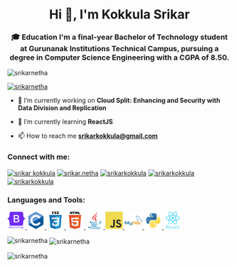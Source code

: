 <h1 align="center">Hi 👋, I'm Kokkula Srikar</h1>
<h3 align="center">🎓 Education
I'm a final-year Bachelor of Technology student at Gurunanak Institutions Technical Campus, pursuing a degree in Computer Science Engineering with a CGPA of 8.50.</h3>

<p align="left"> <img src="https://komarev.com/ghpvc/?username=srikarnetha&label=Profile%20views&color=0e75b6&style=flat" alt="srikarnetha" /> </p>

<p align="left"> <a href="https://github.com/ryo-ma/github-profile-trophy"><img src="https://github-profile-trophy.vercel.app/?username=srikarnetha" alt="srikarnetha" /></a> </p>

- 🔭 I’m currently working on **Cloud Split: Enhancing and Security with Data Division and Replication**

- 🌱 I’m currently learning **ReactJS**

- 📫 How to reach me **srikarkokkula@gmail.com**

<h3 align="left">Connect with me:</h3>
<p align="left">
<a href="https://linkedin.com/in/srikar kokkula" target="blank"><img align="center" src="https://raw.githubusercontent.com/rahuldkjain/github-profile-readme-generator/master/src/images/icons/Social/linked-in-alt.svg" alt="srikar kokkula" height="30" width="40" /></a>
<a href="https://instagram.com/srikar.netha" target="blank"><img align="center" src="https://raw.githubusercontent.com/rahuldkjain/github-profile-readme-generator/master/src/images/icons/Social/instagram.svg" alt="srikar.netha" height="30" width="40" /></a>
<a href="https://www.hackerrank.com/srikarkokkula" target="blank"><img align="center" src="https://raw.githubusercontent.com/rahuldkjain/github-profile-readme-generator/master/src/images/icons/Social/hackerrank.svg" alt="srikarkokkula" height="30" width="40" /></a>
<a href="https://www.leetcode.com/srikarkokkula" target="blank"><img align="center" src="https://raw.githubusercontent.com/rahuldkjain/github-profile-readme-generator/master/src/images/icons/Social/leet-code.svg" alt="srikarkokkula" height="30" width="40" /></a>
<a href="https://auth.geeksforgeeks.org/user/srikarkokkula" target="blank"><img align="center" src="https://raw.githubusercontent.com/rahuldkjain/github-profile-readme-generator/master/src/images/icons/Social/geeks-for-geeks.svg" alt="srikarkokkula" height="30" width="40" /></a>
</p>

<h3 align="left">Languages and Tools:</h3>
<p align="left"> <a href="https://getbootstrap.com" target="_blank" rel="noreferrer"> <img src="https://raw.githubusercontent.com/devicons/devicon/master/icons/bootstrap/bootstrap-plain-wordmark.svg" alt="bootstrap" width="40" height="40"/> </a> <a href="https://www.cprogramming.com/" target="_blank" rel="noreferrer"> <img src="https://raw.githubusercontent.com/devicons/devicon/master/icons/c/c-original.svg" alt="c" width="40" height="40"/> </a> <a href="https://www.w3schools.com/css/" target="_blank" rel="noreferrer"> <img src="https://raw.githubusercontent.com/devicons/devicon/master/icons/css3/css3-original-wordmark.svg" alt="css3" width="40" height="40"/> </a> <a href="https://www.w3.org/html/" target="_blank" rel="noreferrer"> <img src="https://raw.githubusercontent.com/devicons/devicon/master/icons/html5/html5-original-wordmark.svg" alt="html5" width="40" height="40"/> </a> <a href="https://www.java.com" target="_blank" rel="noreferrer"> <img src="https://raw.githubusercontent.com/devicons/devicon/master/icons/java/java-original.svg" alt="java" width="40" height="40"/> </a> <a href="https://developer.mozilla.org/en-US/docs/Web/JavaScript" target="_blank" rel="noreferrer"> <img src="https://raw.githubusercontent.com/devicons/devicon/master/icons/javascript/javascript-original.svg" alt="javascript" width="40" height="40"/> </a> <a href="https://www.mysql.com/" target="_blank" rel="noreferrer"> <img src="https://raw.githubusercontent.com/devicons/devicon/master/icons/mysql/mysql-original-wordmark.svg" alt="mysql" width="40" height="40"/> </a> <a href="https://www.python.org" target="_blank" rel="noreferrer"> <img src="https://raw.githubusercontent.com/devicons/devicon/master/icons/python/python-original.svg" alt="python" width="40" height="40"/> </a> <a href="https://reactjs.org/" target="_blank" rel="noreferrer"> <img src="https://raw.githubusercontent.com/devicons/devicon/master/icons/react/react-original-wordmark.svg" alt="react" width="40" height="40"/> </a> </p>

<p><img align="left" src="https://github-readme-stats.vercel.app/api/top-langs?username=srikarnetha&show_icons=true&locale=en&layout=compact" alt="srikarnetha" /></p>

<p>&nbsp;<img align="center" src="https://github-readme-stats.vercel.app/api?username=srikarnetha&show_icons=true&locale=en" alt="srikarnetha" /></p>

<p><img align="center" src="https://github-readme-streak-stats.herokuapp.com/?user=srikarnetha&" alt="srikarnetha" /></p>

